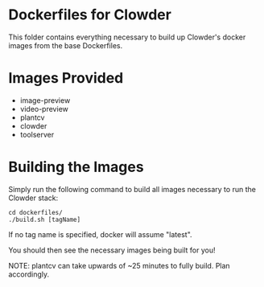 # Dockerfiles for Clowder
This folder contains everything necessary to build up Clowder's docker images from the base Dockerfiles.

# Images Provided
* image-preview
* video-preview
* plantcv
* clowder
* toolserver

# Building the Images
Simply run the following command to build all images necessary to run the Clowder stack:
~~~
cd dockerfiles/
./build.sh [tagName]
~~~

If no tag name is specified, docker will assume "latest".

You should then see the necessary images being built for you!

NOTE: plantcv can take upwards of ~25 minutes to fully build. Plan accordingly.
